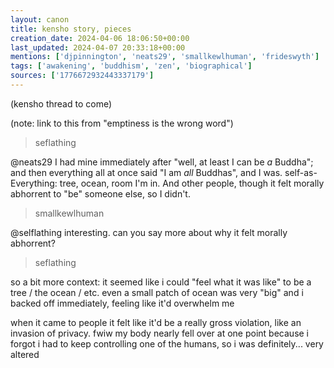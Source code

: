 ```yaml
---
layout: canon
title: kensho story, pieces
creation_date: 2024-04-06 18:06:50+00:00
last_updated: 2024-04-07 20:33:18+00:00
mentions: ['djpinnington', 'neats29', 'smallkewlhuman', 'frideswyth']
tags: ['awakening', 'buddhism', 'zen', 'biographical']
sources: ['1776672932443337179']
---
```


(kensho thread to come)

(note: link to this from "emptiness is the wrong word")

> seflathing  

@neats29 I had mine immediately after "well, at least I can be *a* Buddha"; and then everything all at once said "I am *all* Buddhas", and I was. self-as-Everything: tree, ocean, room I'm in. And other people, though it felt morally abhorrent to "be" someone else, so I didn't.  

> smallkewlhuman  

@selflathing interesting. can you say more about why it felt morally abhorrent?  

> seflathing  

so a bit more context: it seemed like i could "feel what it was like" to be a tree / the ocean / etc. even a small patch of ocean was very "big" and i backed off immediately, feeling like it'd overwhelm me  

when it came to people it felt like it'd be a really gross violation, like an invasion of privacy. fwiw my body nearly fell over at one point because i forgot i had to keep controlling one of the humans, so i was definitely... very altered  


